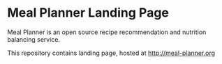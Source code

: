 # Meal Planner Landing Page

Meal Planner is an open source recipe recommendation and nutrition balancing service.

This repository contains landing page, hosted at http://meal-planner.org
